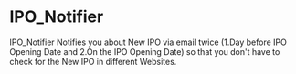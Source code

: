 # IPO_Notifier
IPO_Notifier Notifies you about New IPO via email twice (1.Day before IPO Opening Date and 2.On the IPO Opening Date) so that you don't have to check for the New IPO in different Websites.  
